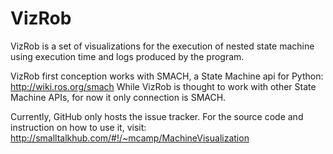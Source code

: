 # VizRob

VizRob is a set of visualizations for the execution of nested state machine using execution time and logs produced by the program.

VizRob first conception works with SMACH, a State Machine api for Python: http://wiki.ros.org/smach
While VizRob is thought to work with other State Machine APIs, for now it only connection is SMACH.

Currently, GitHub only hosts the issue tracker.
For the source code and instruction on how to use it, visit: http://smalltalkhub.com/#!/~mcamp/MachineVisualization
